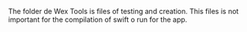 The folder de Wex Tools is files of testing and creation. This files is not important for the compilation of swift o run for the app.
